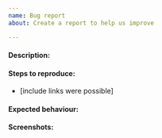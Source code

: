 ```yaml
---
name: Bug report
about: Create a report to help us improve

---
```


#### Description:

#### Steps to reproduce:

* [include links were possible]


#### Expected behaviour:


#### Screenshots:
